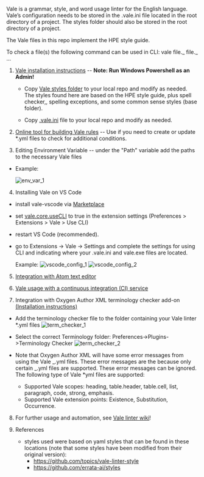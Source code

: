 Vale is a grammar, style, and word usage linter for the English language. Vale’s configuration needs to be stored in the .vale.ini file located in the root directory of a project. The styles folder should also be stored in the root directory of a project.

The Vale files in this repo implement the HPE style guide.

To check a file(s) the following command can be used in CLI:
vale file._ file._ ...

1. [Vale installation instructions](https://docs.errata.ai/vale/install) -- <b>Note: Run Windows Powershell as an Admin!</b>

    - Copy [Vale styles folder](https://github.hpe.com/eric-szegedi/vale_linter/tree/master/styles) to your local repo and modify as needed. The styles found here are based on the HPE style guide, plus spell checker,, spelling exceptions, and some common sense styles (base folder).
    
    - Copy [.vale.ini](https://github.hpe.com/eric-szegedi/vale_linter/blob/master/.vale.ini) file to your local repo and modify as needed.

2. [Online tool for building Vale rules](https://github.com/errata-ai/vale-studio) -- Use if you need to create or update \*.yml files to check for additional conditions.

3. Editing Environment Variable -- under the "Path" variable add the paths to the necessary Vale files

- Example:

  ![env_var_1](https://github.hpe.com/eric-szegedi/vale_linter/blob/master/images/environment_variables.png)

4. Installing Vale on VS Code

- install vale-vscode via [Marketplace](https://marketplace.visualstudio.com/items?itemName=errata-ai.vale-server)
- set [vale.core.useCLI](https://github.com/errata-ai/vale-vscode#settings) to true in the extension settings (Preferences > Extensions > Vale > Use CLI)
- restart VS Code (recommended).
- go to Extensions -> Vale -> Settings and complete the settings for using CLI and indicating where your .vale.ini and vale.exe files are located.

  Example:
  ![vscode_config_1](https://github.hpe.com/eric-szegedi/vale_linter/blob/master/images/vscode_config_1.png)
  ![vscode_config_2](https://github.hpe.com/eric-szegedi/vale_linter/blob/master/images/vscode_config_2.png)

5. [Integration with Atom text editor](https://atom.io/packages/atomic-vale)

6. [Vale usage with a continuous integration (CI) service](https://docs.errata.ai/vale/install#using-vale-with-a-continuous-integration-ci-service)

7. Integration with Oxygen Author XML terminology checker add-on [(Installation instructions)](https://www.oxygenxml.com/doc/versions/23.1/ug-editor/topics/terminology-checker-addon.html)

- Add the terminology checker file to the folder containing your Vale linter \*.yml files
  ![term_checker_1](https://github.hpe.com/eric-szegedi/vale_linter/blob/master/images/terminology_checker_file.png)
- Select the correct Terminology folder: Preferences->Plugins->Terminology Checker
  ![term_checker_2](https://github.hpe.com/eric-szegedi/vale_linter/blob/master/images/terminology_checker.png)
- Note that Oxygen Author XML will have some error messages from using the Vale _.yml files. These error messages are the because only certain _.yml files are supported. These error messages can be ignored. The following type of Vale \*yml files are supported:

  - Supported Vale scopes: heading, table.header, table.cell, list, paragraph, code, strong, emphasis.
  - Supported Vale extension points: Existence, Substitution, Occurrence.

8. For further usage and automation, see [Vale linter wiki](https://github.hpe.com/eric-szegedi/vale_linter/wiki)!

9. References
    - styles used were based on yaml styles that can be found in these locations (note that some styles have been modified from their original version):    
        - https://github.com/topics/vale-linter-style        
        - https://github.com/errata-ai/styles
